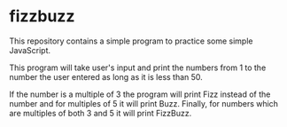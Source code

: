 # fizzbuzz

This repository contains a simple program to practice some simple JavaScript.

This program will take user's input and print the numbers from 1 to the number the user entered as long as it is less than 50.

If the number is a multiple of 3 the program will print Fizz instead of the number and for multiples of 5 it will print Buzz. Finally, for numbers which are multiples of both 3 and 5 it will print FizzBuzz.